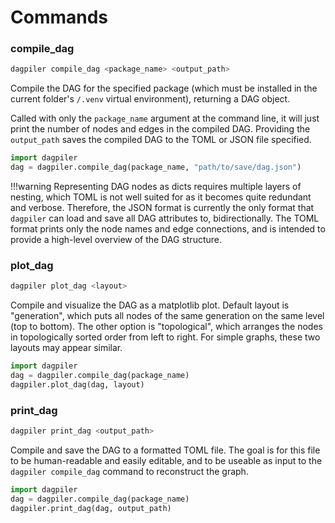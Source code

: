 # Commands

### compile_dag
```bash
dagpiler compile_dag <package_name> <output_path>
```
Compile the DAG for the specified package (which must be installed in the current folder's `/.venv` virtual environment), returning a DAG object. 

Called with only the `package_name` argument at the command line, it will just print the number of nodes and edges in the compiled DAG. Providing the `output_path` saves the compiled DAG to the TOML or JSON file specified.
```python
import dagpiler
dag = dagpiler.compile_dag(package_name, "path/to/save/dag.json")
```
!!!warning
    Representing DAG nodes as dicts requires multiple layers of nesting, which TOML is not well suited for as it becomes quite redundant and verbose. Therefore, the JSON format is currently the only format that `dagpiler` can load and save all DAG attributes to, bidirectionally. The TOML format prints only the node names and edge connections, and is intended to provide a high-level overview of the DAG structure.
### plot_dag
```bash
dagpiler plot_dag <layout>
```
Compile and visualize the DAG as a matplotlib plot. Default layout is "generation", which puts all nodes of the same generation on the same level (top to bottom). The other option is "topological", which arranges the nodes in topologically sorted order from left to right. For simple graphs, these two layouts may appear similar.
```python
import dagpiler
dag = dagpiler.compile_dag(package_name)
dagpiler.plot_dag(dag, layout)
```

### print_dag
```bash
dagpiler print_dag <output_path>
```
Compile and save the DAG to a formatted TOML file. The goal is for this file to be human-readable and easily editable, and to be useable as input to the `dagpiler compile_dag` command to reconstruct the graph.
```python
import dagpiler
dag = dagpiler.compile_dag(package_name)
dagpiler.print_dag(dag, output_path)
```